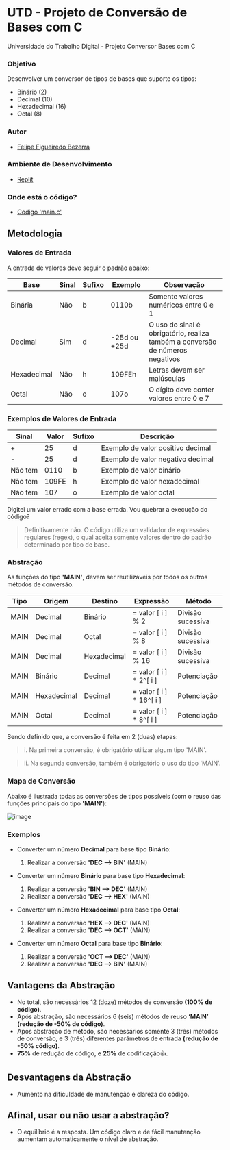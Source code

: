 # UTD - Projeto de Conversão de Bases com C
Universidade do Trabalho Digital - Projeto Conversor Bases com C

### Objetivo
Desenvolver um conversor de tipos de bases que suporte os tipos:
- Binário (2)
- Decimal (10)
- Hexadecimal (16)
- Octal (8)

### Autor
- [Felipe Figueiredo Bezerra](https://github.com/FigFelipe)

### Ambiente de Desenvolvimento
 - [Replit](https://replit.com/)

### Onde está o código?
- [Codigo 'main.c'](https://github.com/FigFelipe/utd-projeto-conversor-bases-c/blob/main/main.c)


## Metodologia

### Valores de Entrada

A entrada de valores deve seguir o padrão abaixo:

| Base | Sinal | Sufixo | Exemplo | Observação |
|------|-------|--------|---------|------------|
| Binária | Não | b | 0110b | Somente valores numéricos entre 0 e 1|
| Decimal | Sim | d | -25d ou +25d | O uso do sinal é obrigatório, realiza também a conversão de números negativos |
| Hexadecimal | Não | h | 109FEh | Letras devem ser maiúsculas|
| Octal | Não | o | 107o | O dígito deve conter valores entre 0 e 7  |


### Exemplos de Valores de Entrada

| Sinal | Valor | Sufixo | Descrição |
|-------|-------|--------|------------|
| + | 25 | d | Exemplo de valor positivo decimal |
| - | 25 | d | Exemplo de valor negativo decimal |
| Não tem | 0110 | b | Exemplo de valor binário |
| Não tem | 109FE | h | Exemplo de valor hexadecimal |
| Não tem | 107 | o | Exemplo de valor octal |

Digitei um valor errado com a base errada. Vou quebrar a execução do código?

> Definitivamente não. O código utiliza um validador de expressões regulares (regex), o qual aceita somente valores dentro do padrão determinado por tipo de base.


### Abstração

As funções do tipo **'MAIN'**, devem ser reutilizáveis por todos os outros métodos de conversão.

| Tipo | Origem | Destino| Expressão | Método |
|------|-----|----|---|----|
| MAIN | Decimal | Binário |  = valor [ i ] % 2| Divisão sucessiva |
| MAIN | Decimal | Octal |  = valor [ i ] % 8 | Divisão sucessiva |
| MAIN | Decimal | Hexadecimal |  = valor [ i ] % 16 | Divisão sucessiva |
| MAIN | Binário | Decimal | = valor [ i ] * 2^[ i ] | Potenciação |
| MAIN | Hexadecimal | Decimal | = valor [ i ] * 16^[ i ] | Potenciação |
| MAIN | Octal | Decimal | = valor [ i ] * 8^[ i ] | Potenciação |

Sendo definido que, a conversão é feita em 2 (duas) etapas:

>i. Na primeira conversão, é obrigatório utilizar algum tipo 'MAIN'.

>ii. Na segunda conversão, também é obrigatório o uso do tipo 'MAIN'.

### Mapa de Conversão
Abaixo é ilustrada todas as conversões de tipos possíveis (com o reuso das funções principais do tipo **'MAIN'**):

![image](https://github.com/user-attachments/assets/4fb5ba92-0550-4d3a-ab94-31a9d570c1b0)

### Exemplos
* Converter um número **Decimal** para base tipo **Binário**:
  1. Realizar a conversão **'DEC --> BIN'** (MAIN)

* Converter um número **Binário** para base tipo **Hexadecimal**:
  1. Realizar a conversão **'BIN --> DEC'** (MAIN)
  2. Realizar a conversão **'DEC --> HEX'** (MAIN)

* Converter um número **Hexadecimal** para base tipo **Octal**:
  1. Realizar a conversão **'HEX --> DEC'** (MAIN)
  2. Realizar a conversão **'DEC --> OCT'** (MAIN)

* Converter um número **Octal** para base tipo **Binário**:
  1. Realizar a conversão **'OCT --> DEC'** (MAIN)
  2. Realizar a conversão **'DEC --> BIN'** (MAIN)

## Vantagens da Abstração
* No total, são necessários 12 (doze) métodos de conversão **(100% de código)**.
* Após abstração, são necessários 6 (seis) métodos de reuso **‘MAIN’ (redução de -50% de código)**.
* Após abstração de método, são necessários somente 3 (três) métodos de conversão, e 3 (três) diferentes parâmetros de entrada **(redução de -50% código)**.
* **75%** de redução de código, e **25%** de codificação👍.

## Desvantagens da Abstração
* Aumento na dificuldade de manutenção e clareza do código.

## Afinal, usar ou não usar a abstração?
* O equilíbrio é a resposta. Um código claro e de fácil manutenção aumentam automaticamente o nível de abstração.

